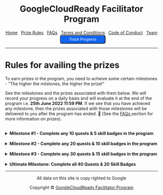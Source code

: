 <center>
    <h1>GoogleCloudReady Facilitator Program</h1>
    <a href="https://dot-space.github.io/GCRF-22/">Home</a>
    &nbsp;
    <a href="https://dot-space.github.io/GCRF-22/prize">Prize Rules</a>
    &nbsp;
    <a href="https://dot-space.github.io/GCRF-22/faqs">FAQs</a>
    &nbsp;
    <a href="https://dot-space.github.io/GCRF-22/tnc">Terms and Conditions</a>
    &nbsp;
    <a href="https://dot-space.github.io/GCRF-22/coc">Code of Conduct</a>
    &nbsp;
    <a href="https://dot-space.github.io/GCRF-22/team">Team</a>
    &nbsp;
    <a href="https://bit.ly/crf-report">
    <button style="background-color: #1266f1; color: white; border-radius: 5px; width: 150px; height: 28px">Track Progress</button>
    </a>
</center>

---

<h1>Rules for availing the prizes</h1>
<p>
   To earn prizes in the program, you need to acheive some certain milestones - "The higher the milstones, the higher the prize!"

See the milestones and the prizes associated with them below. We will record your progress on a daily basis and will evaluate it at the end of the program i.e.<b> 25th June 2022 11:59 PM</b>. If we see that you have achieved any milestone, then the prizes associated with those milestones will be delivered to you after the program has ended. 🎊 (See the <a href="https://dot-space.github.io/GCRF-22/faqs">FAQs </a> section for more information on prizes).

</p>
<br>
<details>
<summary><b>Milestone #1 - Complete any 10 quests & 5 skill badges in the program</b></summary>

<br>
<p>
    You can earn the prizes* given below by just completing any 10 quests & 5 skill badges that are part of the program.

<b>Note:</b> Only the quest/skill badge completions after your enrolment date will be counted. Any quests/skill badges completed before the enrolment date won't be taken into account for this.

</p>
<br>
<br>

<img src="img/m1_prizes.png">

</details>
<br>

<details>
<summary><b>Milestone #2 - Complete any 20 quests & 10 skill badges in the program</b></summary>
<br>
<p>
    You can earn the prizes* given below by just completing any 20 quests & 10 skill badges that are part of the program.

Note:

1. Only the quest/skill badge completions after your enrolment date will be counted. Any quests/skill badges completed before the enrolment date won't be taken into account for this.
2. You will receive the prizes only for the milestone achieved and not for the ones before that.
</p>
<br>
<br>

<img src="img/m2_prizes.png">

</details>
<br>

<details>
<summary><b>Milestone #3 - Complete any 30 quests & 15 skill badges in the program</b></summary>
<br>

<p>
    You can earn the prizes* given below by just completing any 30 quests & 15 skill badges that are part of the program.

Note:

1. Only the quest/skill badge completions after your enrolment date will be counted. Any quests/skill badges completed before the enrolment date won't be taken into account for this.
2. You will receive the prizes only for the milestone achieved and not for the ones before that.
</p>
<br>
<br>

<img src="img/m3_prizes.png">

</details>
<br>

<details>
<summary><b>Ultimate Milestone: Complete all 40 Quests & 20 Skill Badges</b></summary>
<br>

<p>
    You can earn the prizes* given below by completing all 40 quests & 20 skill badges that are part of the program.

Note:

1. Only the quest/skill badge completions after your enrolment date will be counted. Any quests/skill badges completed before the enrolment date won't be taken into account for this.
2. You will receive the prizes only for the milestone achieved and not for the ones before that.

<b> FREE access to the Google Cloud Career Readiness program</b>

<p>
    Get a chance to grow your career using resources designed to build skills for a cloud-first workplace. The program will provide a chance to achieve industry-recognized credentials.

You can choose from 2 tracks in the program:

1. Associate Cloud Engineer track
2. Data Analyst track.

If you have already completed one of the tracks above, you can go for the other track. See the benefits of the program <a href="here">here</a>
(Note: Please DO NOT apply through the website as you will get special access.)

</p>
</p>
<br>
<br>
<img src="img/m4_prizes.png">

<br>

</details>

---

<footer>

<center>

<p> All data on this site is copy righted to Google</p>
Copyright ©️ <a href="https://events.withgoogle.com/googlecloudready-facilitator-program/" target="_blank">GoogleCloudReady Facilitator Program</a>

</center>

</footer>
